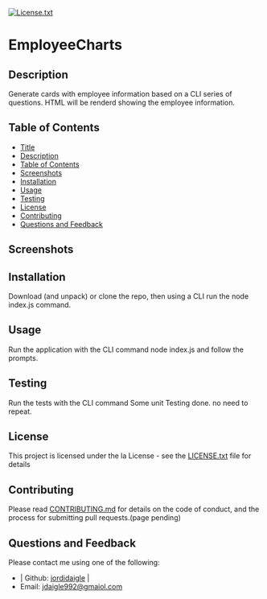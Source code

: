  [license-shield]: https://img.shields.io/github/license/jordidaigle/EmployeeCharts.svg?style=flat-square
  [license-url]: https://github.com/jordidaigle/EmployeeCharts/blob/master/LICENSE.txt
  [![License.txt][license-shield]][license-url]
  # EmployeeCharts
  ## Description
  Generate cards with employee information based on a CLI series of questions. HTML will be renderd showing the employee information.
  ## Table of Contents
  - [Title](#title)
  - [Description](#description)
  - [Table of Contents](#table-of-contents)
  - [Screenshots](#screenshots)
  - [Installation](#installation)
  - [Usage](#usage)
  - [Testing](#testing)
  - [License](#license)
  - [Contributing](#contributing)
  - [Questions and Feedback](#questions-and-feedback)
  ## Screenshots
  ## Installation
  Download (and unpack) or clone the repo, then using a CLI run the node index.js command.
  ## Usage
  Run the application with the CLI command node index.js and follow the prompts.
  ## Testing
  Run the tests with the CLI command Some unit Testing done. no need to repeat.
  ## License
  This project is licensed under the la License - see the [LICENSE.txt](https://github.com/jordidaigle/EmployeeCharts/blob/master/License.txt) file for details
  ## Contributing
  Please read [CONTRIBUTING.md](https://github.com/jordidaigle/EmployeeCharts/blob/master/CONTRIBUTING.md) for details on the code of conduct, and the process for submitting pull requests.(page pending)
  ## Questions and Feedback
  Please contact me using one of the following:
  
  - | Github: [jordidaigle](https://gist.github.com/jordidaigle) |
  - Email: jdaigle992@gmaiol.com
  

